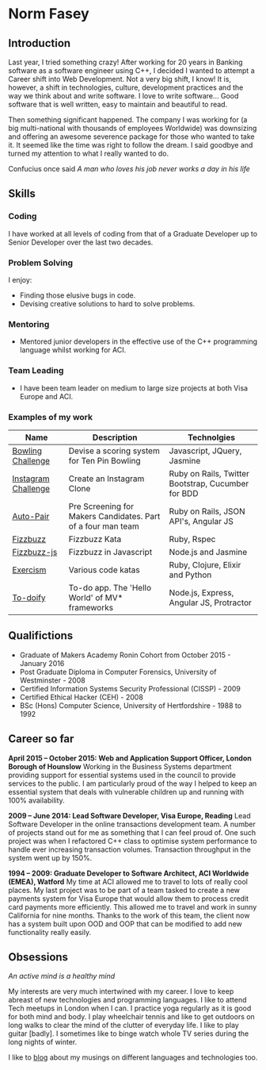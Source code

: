 # Norm Fasey

## Introduction

Last year, I tried something crazy! After working for 20 years in Banking software as a software engineer using C++, I decided I wanted to attempt a Career shift into Web Development. Not a very big shift, I know! It is, however, a shift in technologies, culture, development practices and the way we think about and write software. I love to write software... Good software that is well written, easy to maintain and beautiful to read. 

Then something significant happened. The company I was working for (a big multi-national with thousands of employees Worldwide) was downsizing and offering an awesome severence package for those who wanted to take it. It seemed like the time was right to follow the dream. I said goodbye and turned my attention to what I really wanted to do. 

Confucius once said *A man who loves his job never works a day in his life* 

## Skills

### Coding

I have worked at all levels of coding from that of a Graduate Developer up to Senior Developer over the last two decades.

### Problem Solving

I enjoy: 

* Finding those elusive bugs in code. 
* Devising creative solutions to hard to solve problems.

### Mentoring

* Mentored junior developers in the effective use of the C++ programming language whilst working for ACI. 

### Team Leading

* I have been team leader on medium to large size projects at both Visa Europe and ACI.

### Examples of my work

| Name              | Description                                 | Technolgies |
| --- | --- | --- |
| [Bowling Challenge](https://github.com/DeathRay1977/bowling-challenge) | Devise a scoring system for Ten Pin Bowling | Javascript, JQuery, Jasmine | 
| [Instagram Challenge](https://github.com/DeathRay1977/instagram-challenge) | Create an Instagram Clone | Ruby on Rails, Twitter Bootstrap, Cucumber for BDD |
| [Auto-Pair](https://github.com/DeathRay1977/Auto-pair) | Pre Screening for Makers Candidates. Part of a four man team | Ruby on Rails, JSON API's, Angular JS |
| [Fizzbuzz](https://github.com/DeathRay1977/fizzbuzz)| Fizzbuzz Kata | Ruby, Rspec |
| [Fizzbuzz-js](https://github.com/DeathRay1977/fizzbuzz-js)| Fizzbuzz in Javascript | Node.js and Jasmine |
| [Exercism](https://github.com/DeathRay1977/exercism) | Various code katas | Ruby, Clojure, Elixir and Python |
| [To-doify](https://github.com/DeathRay1977/todo_challenge) | To-do app. The 'Hello World' of MV* frameworks | Node.js, Express, Angular JS, Protractor |

## Qualifictions

* Graduate of Makers Academy Ronin Cohort from October 2015 - January 2016
* Post Graduate Diploma in Computer Forensics, University of Westminster - 2008
* Certified Information Systems Security Professional (CISSP) - 2009
* Certified Ethical Hacker (CEH) - 2008
* BSc (Hons) Computer Science, University of Hertfordshire - 1988 to 1992

## Career so far

**April 2015 – October 2015: Web and Application Support Officer, London Borough of Hounslow**
Working in the Business Systems department providing support for essential systems used in the council to provide services to the public. I am particularly proud of the way I helped to keep an essential system that deals with vulnerable children up and running with 100% availability.

**2009 – June 2014: Lead Software Developer, Visa Europe, Reading**
Lead Software Developer in the online transactions development team. A number of projects stand out for me as something that I can feel proud of. One such project was when I refactored C++ class to optimise system performance to handle ever increasing transaction volumes. Transaction throughput in the system went up by 150%.


**1994 – 2009: Graduate Developer to Software Architect, ACI Worldwide (EMEA), Watford**
My time at ACI allowed me to travel to lots of really cool places. My last project was to be part of a team tasked to create a new payments system for Visa Europe that would allow them to process credit card payments more efficiently. This allowed me to travel and work in sunny California for nine months. Thanks to the work of this team, the client now has a system built upon OOD and OOP that can be modified to add new functionality really easily.

## Obsessions

*An active mind is a healthy mind*

My interests are very much intertwined with my career. I love to keep abreast of new technologies and programming languages. I like to attend Tech meetups in London when I can. I practice yoga regularly as it is good for both mind and body. I play wheelchair tennis and like to get outdoors on long walks to clear the mind of the clutter of everyday life. I like to play guitar [badly]. I sometimes like to binge watch whole TV series during the long nights of winter.

I like to [blog](http://deathray1977.net/thinking/) about my musings on different languages and technologies too.
